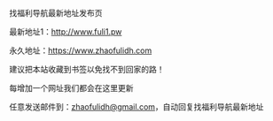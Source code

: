 找福利导航最新地址发布页

最新地址1：http://www.fuli1.pw

永久地址：https://www.zhaofulidh.com

建议把本站收藏到书签以免找不到回家的路！

每增加一个网址我们都会在这里更新

任意发送邮件到：zhaofulidh@gmail.com，自动回复找福利导航最新地址
